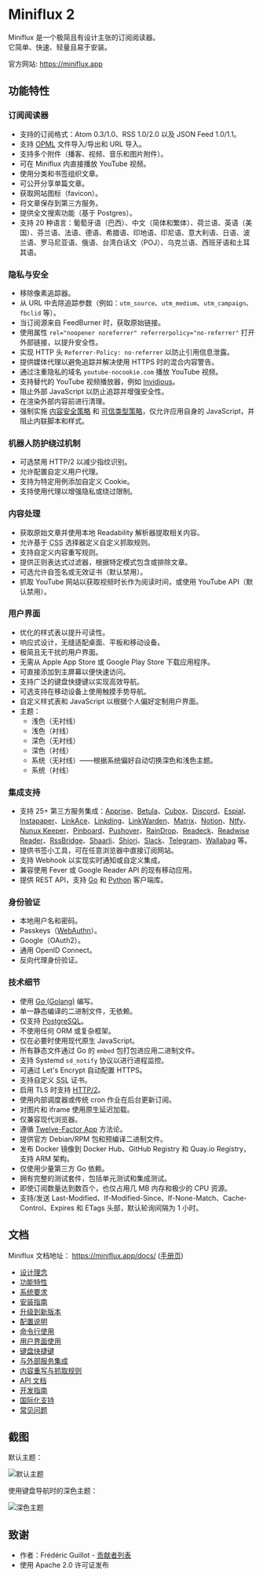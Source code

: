 Miniflux 2
==========

Miniflux 是一个极简且有设计主张的订阅阅读器。  
它简单、快速、轻量且易于安装。

官方网站: <https://miniflux.app>

功能特性
--------

### 订阅阅读器

- 支持的订阅格式：Atom 0.3/1.0、RSS 1.0/2.0 以及 JSON Feed 1.0/1.1。
- 支持 [OPML](https://en.wikipedia.org/wiki/OPML) 文件导入/导出和 URL 导入。
- 支持多个附件（播客、视频、音乐和图片附件）。
- 可在 Miniflux 内直接播放 YouTube 视频。
- 使用分类和书签组织文章。
- 可公开分享单篇文章。
- 获取网站图标（favicon）。
- 将文章保存到第三方服务。
- 提供全文搜索功能（基于 Postgres）。
- 支持 20 种语言：葡萄牙语（巴西）、中文（简体和繁体）、荷兰语、英语（美国）、芬兰语、法语、德语、希腊语、印地语、印尼语、意大利语、日语、波兰语、罗马尼亚语、俄语、台湾白话文（POJ）、乌克兰语、西班牙语和土耳其语。

### 隐私与安全

- 移除像素追踪器。
- 从 URL 中去除追踪参数（例如：`utm_source`、`utm_medium`、`utm_campaign`、`fbclid` 等）。
- 当订阅源来自 FeedBurner 时，获取原始链接。
- 使用属性 `rel="noopener noreferrer" referrerpolicy="no-referrer"` 打开外部链接，以提升安全性。
- 实现 HTTP 头 `Referrer-Policy: no-referrer` 以防止引用信息泄露。
- 提供媒体代理以避免追踪并解决使用 HTTPS 时的混合内容警告。
- 通过注重隐私的域名 `youtube-nocookie.com` 播放 YouTube 视频。
- 支持替代的 YouTube 视频播放器，例如 [Invidious](https://invidio.us)。
- 阻止外部 JavaScript 以防止追踪并增强安全性。
- 在渲染外部内容前进行清理。
- 强制实施 [内容安全策略](https://developer.mozilla.org/zh-CN/docs/Web/HTTP/CSP) 和 [可信类型策略](https://developer.mozilla.org/zh-CN/docs/Web/API/Trusted_Types_API)，仅允许应用自身的 JavaScript，并阻止内联脚本和样式。

### 机器人防护绕过机制

- 可选禁用 HTTP/2 以减少指纹识别。
- 允许配置自定义用户代理。
- 支持为特定用例添加自定义 Cookie。
- 支持使用代理以增强隐私或绕过限制。

### 内容处理

- 获取原始文章并使用本地 Readability 解析器提取相关内容。
- 允许基于 <abbr title="层叠样式表">CSS</abbr> 选择器定义自定义抓取规则。
- 支持自定义内容重写规则。
- 提供正则表达式过滤器，根据特定模式包含或排除文章。
- 可选允许自签名或无效证书（默认禁用）。
- 抓取 YouTube 网站以获取视频时长作为阅读时间，或使用 YouTube API（默认禁用）。

### 用户界面

- 优化的样式表以提升可读性。
- 响应式设计，无缝适配桌面、平板和移动设备。
- 极简且无干扰的用户界面。
- 无需从 Apple App Store 或 Google Play Store 下载应用程序。
- 可直接添加到主屏幕以便快速访问。
- 支持广泛的键盘快捷键以实现高效导航。
- 可选支持在移动设备上使用触摸手势导航。
- 自定义样式表和 JavaScript 以根据个人偏好定制用户界面。
- 主题：
    - 浅色（无衬线）
    - 浅色（衬线）
    - 深色（无衬线）
    - 深色（衬线）
    - 系统（无衬线）——根据系统偏好自动切换深色和浅色主题。
    - 系统（衬线）

### 集成支持

- 支持 25+ 第三方服务集成：[Apprise](https://github.com/caronc/apprise)、[Betula](https://sr.ht/~bouncepaw/betula/)、[Cubox](https://cubox.cc/)、[Discord](https://discord.com/)、[Espial](https://github.com/jonschoning/espial)、[Instapaper](https://www.instapaper.com/)、[LinkAce](https://www.linkace.org/)、[Linkding](https://github.com/sissbruecker/linkding)、[LinkWarden](https://linkwarden.app/)、[Matrix](https://matrix.org)、[Notion](https://www.notion.com/)、[Ntfy](https://ntfy.sh/)、[Nunux Keeper](https://keeper.nunux.org/)、[Pinboard](https://pinboard.in/)、[Pushover](https://pushover.net)、[RainDrop](https://raindrop.io/)、[Readeck](https://readeck.org/en/)、[Readwise Reader](https://readwise.io/read)、[RssBridge](https://rss-bridge.org/)、[Shaarli](https://github.com/shaarli/Shaarli)、[Shiori](https://github.com/go-shiori/shiori)、[Slack](https://slack.com/)、[Telegram](https://telegram.org)、[Wallabag](https://www.wallabag.org/) 等。
- 提供书签小工具，可在任意浏览器中直接订阅网站。
- 支持 Webhook 以实现实时通知或自定义集成。
- 兼容使用 Fever 或 Google Reader API 的现有移动应用。
- 提供 REST API，支持 [Go](https://github.com/miniflux/v2/tree/main/client) 和 [Python](https://github.com/miniflux/python-client) 客户端库。

### 身份验证

- 本地用户名和密码。
- Passkeys（[WebAuthn](https://en.wikipedia.org/wiki/WebAuthn)）。
- Google（OAuth2）。
- 通用 OpenID Connect。
- 反向代理身份验证。

### 技术细节

- 使用 [Go (Golang)](https://golang.org/) 编写。
- 单一静态编译的二进制文件，无依赖。
- 仅支持 [PostgreSQL](https://www.postgresql.org/)。
- 不使用任何 ORM 或复杂框架。
- 仅在必要时使用现代原生 JavaScript。
- 所有静态文件通过 Go 的 `embed` 包打包进应用二进制文件。
- 支持 Systemd `sd_notify` 协议以进行进程监控。
- 可通过 Let's Encrypt 自动配置 HTTPS。
- 支持自定义 <abbr title="安全套接字层">SSL</abbr> 证书。
- 启用 TLS 时支持 [HTTP/2](https://en.wikipedia.org/wiki/HTTP/2)。
- 使用内部调度器或传统 cron 作业在后台更新订阅。
- 对图片和 iframe 使用原生延迟加载。
- 仅兼容现代浏览器。
- 遵循 [Twelve-Factor App](https://12factor.net/) 方法论。
- 提供官方 Debian/RPM 包和预编译二进制文件。
- 发布 Docker 镜像到 Docker Hub、GitHub Registry 和 Quay.io Registry，支持 ARM 架构。
- 仅使用少量第三方 Go 依赖。
- 拥有完整的测试套件，包括单元测试和集成测试。
- 即使订阅数量达到数百个，也仅占用几 MB 内存和极少的 CPU 资源。
- 支持/发送 Last-Modified、If-Modified-Since、If-None-Match、Cache-Control、Expires 和 ETags 头部，默认轮询间隔为 1 小时。

文档
-----

Miniflux 文档地址： <https://miniflux.app/docs/> ([手册页](https://miniflux.app/miniflux.1.html))

- [设计理念](https://miniflux.app/opinionated.html)
- [功能特性](https://miniflux.app/features.html)
- [系统要求](https://miniflux.app/docs/requirements.html)
- [安装指南](https://miniflux.app/docs/installation.html)
- [升级到新版本](https://miniflux.app/docs/upgrade.html)
- [配置说明](https://miniflux.app/docs/configuration.html)
- [命令行使用](https://miniflux.app/docs/cli.html)
- [用户界面使用](https://miniflux.app/docs/ui.html)
- [键盘快捷键](https://miniflux.app/docs/keyboard_shortcuts.html)
- [与外部服务集成](https://miniflux.app/docs/#integrations)
- [内容重写与抓取规则](https://miniflux.app/docs/rules.html)
- [API 文档](https://miniflux.app/docs/api.html)
- [开发指南](https://miniflux.app/docs/development.html)
- [国际化支持](https://miniflux.app/docs/i18n.html)
- [常见问题](https://miniflux.app/faq.html)

截图
-----

默认主题：

![默认主题](https://edas-hz.oss-cn-hangzhou.aliyuncs.com/edas-apps/charts-store/miniflux/image/overview.png)

使用键盘导航时的深色主题：

![深色主题](https://edas-hz.oss-cn-hangzhou.aliyuncs.com/edas-apps/charts-store/miniflux/image/item-selection-black-theme.png)

致谢
-----

- 作者：Frédéric Guillot - [贡献者列表](https://github.com/miniflux/v2/graphs/contributors)
- 使用 Apache 2.0 许可证发布